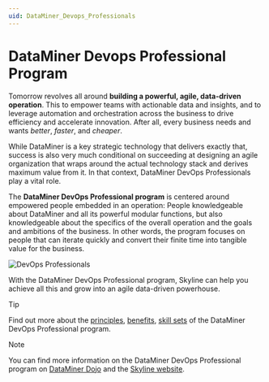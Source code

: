 ```yaml
---
uid: DataMiner_Devops_Professionals
---
```


# DataMiner Devops Professional Program

Tomorrow revolves all around **building a powerful, agile, data-driven operation**. This to empower teams with actionable data and insights, and to leverage automation and orchestration across the business to drive efficiency and accelerate innovation. After all, every business needs and wants *better*, *faster*, and *cheaper*.

While DataMiner is a key strategic technology that delivers exactly that, success is also very much conditional on succeeding at designing an agile organization that wraps around the actual technology stack and derives maximum value from it. In that context, DataMiner DevOps Professionals play a vital role.

The **DataMiner DevOps Professional program** is centered around empowered people embedded in an operation: People knowledgeable about DataMiner and all its powerful modular functions, but also knowledgeable about the specifics of the overall operation and the goals and ambitions of the business. In other words, the program focuses on people that can iterate quickly and convert their finite time into tangible value for the business.

![DevOps Professionals](~/dataminer-overview/images/DevOpsEnablement.png)

With the DataMiner DevOps Professional program, Skyline can help you achieve all this and grow into an agile data-driven powerhouse.

> [!TIP]
> Find out more about the [principles](xref:What_is_the_DevOps_Professionals_Program), [benefits](xref:Benefits_DevOps_Professionals_Program), [skill sets](xref:Skill_Sets_DevOps_Professionals_Program) of the DataMiner DevOps Professional program.

> [!NOTE]
> You can find more information on the DataMiner DevOps Professional program on [DataMiner Dojo](https://community.dataminer.services/dataminer-devops-professional-program/) and the [Skyline website](https://skyline.be/dataminer-devops-professional).
